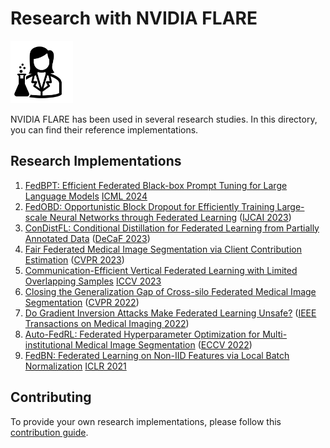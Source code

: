 # Research with NVIDIA FLARE

<img src="../docs/resources/researcher.svg" alt="Researcher Icon" width="100">

NVIDIA FLARE has been used in several research studies. In this directory, you can find their reference implementations.

## Research Implementations

1. [FedBPT: Efficient Federated Black-box Prompt Tuning for Large Language Models](./fed-bpt/README.md) [ICML 2024](https://arxiv.org/abs/2310.01467)
2. [FedOBD: Opportunistic Block Dropout for Efficiently Training Large-scale Neural Networks through Federated Learning](./fedobd/README.md) ([IJCAI 2023](https://arxiv.org/abs/2208.05174))
3. [ConDistFL: Conditional Distillation for Federated Learning from Partially Annotated Data](./condist-fl/README.md) ([DeCaF 2023](https://arxiv.org/abs/2308.04070))
4. [Fair Federated Medical Image Segmentation via Client Contribution Estimation](./fed-ce/README.md) ([CVPR 2023](https://arxiv.org/abs/2303.16520))
5. [Communication-Efficient Vertical Federated Learning with Limited Overlapping Samples](./one-shot-vfl/README.md) [ICCV 2023](https://arxiv.org/abs/2303.16270)
7. [Closing the Generalization Gap of Cross-silo Federated Medical Image Segmentation](./fed-sm/README.md) ([CVPR 2022](https://arxiv.org/abs/2203.10144))
8. [Do Gradient Inversion Attacks Make Federated Learning Unsafe?](./quantifying-data-leakage/README.md) ([IEEE Transactions on Medical Imaging 2022](https://arxiv.org/abs/2202.06924))
9. [Auto-FedRL: Federated Hyperparameter Optimization for Multi-institutional Medical Image Segmentation](./auto-fed-rl/README.md) ([ECCV 2022](https://arxiv.org/abs/2203.06338))
10. [FedBN: Federated Learning on Non-IID Features via Local Batch Normalization](./fed-bn/README.md) [ICLR 2021](https://arxiv.org/abs/2102.07623)

## Contributing

To provide your own research implementations, please follow this [contribution guide](./CONTRIBUTING.md).
